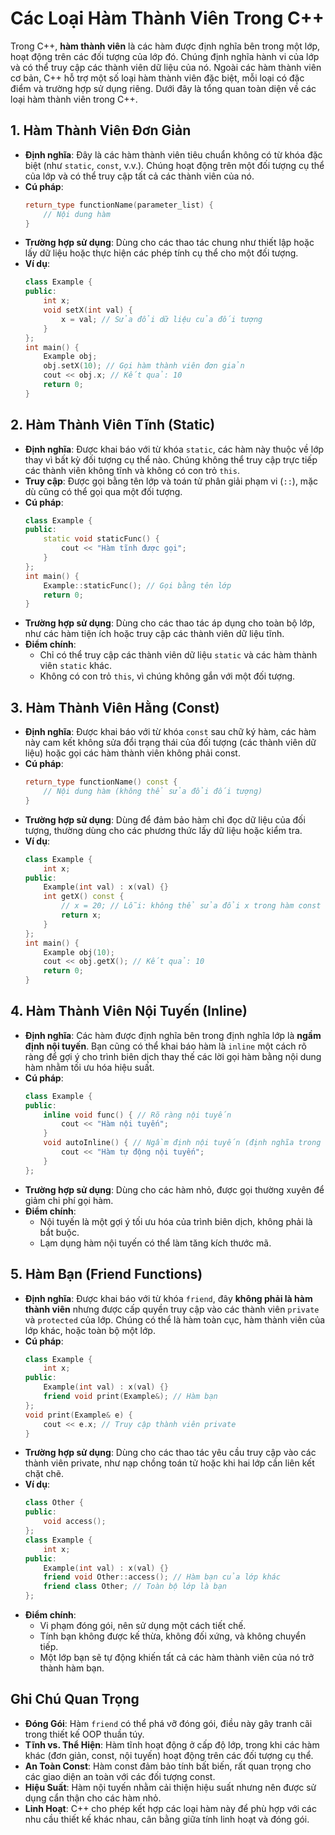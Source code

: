 # Các Loại Hàm Thành Viên Trong C++

Trong C++, **hàm thành viên** là các hàm được định nghĩa bên trong một lớp, hoạt động trên các đối tượng của lớp đó. Chúng định nghĩa hành vi của lớp và có thể truy cập các thành viên dữ liệu của nó. Ngoài các hàm thành viên cơ bản, C++ hỗ trợ một số loại hàm thành viên đặc biệt, mỗi loại có đặc điểm và trường hợp sử dụng riêng. Dưới đây là tổng quan toàn diện về các loại hàm thành viên trong C++.

## 1. Hàm Thành Viên Đơn Giản
- **Định nghĩa**: Đây là các hàm thành viên tiêu chuẩn không có từ khóa đặc biệt (như `static`, `const`, v.v.). Chúng hoạt động trên một đối tượng cụ thể của lớp và có thể truy cập tất cả các thành viên của nó.
- **Cú pháp**:
  ```cpp
  return_type functionName(parameter_list) {
      // Nội dung hàm
  }
  ```
- **Trường hợp sử dụng**: Dùng cho các thao tác chung như thiết lập hoặc lấy dữ liệu hoặc thực hiện các phép tính cụ thể cho một đối tượng.
- **Ví dụ**:
  ```cpp
  class Example {
  public:
      int x;
      void setX(int val) {
          x = val; // Sửa đổi dữ liệu của đối tượng
      }
  };
  int main() {
      Example obj;
      obj.setX(10); // Gọi hàm thành viên đơn giản
      cout << obj.x; // Kết quả: 10
      return 0;
  }
  ```

## 2. Hàm Thành Viên Tĩnh (Static)
- **Định nghĩa**: Được khai báo với từ khóa `static`, các hàm này thuộc về lớp thay vì bất kỳ đối tượng cụ thể nào. Chúng không thể truy cập trực tiếp các thành viên không tĩnh và không có con trỏ `this`.
- **Truy cập**: Được gọi bằng tên lớp và toán tử phân giải phạm vi (`::`), mặc dù cũng có thể gọi qua một đối tượng.
- **Cú pháp**:
  ```cpp
  class Example {
  public:
      static void staticFunc() {
          cout << "Hàm tĩnh được gọi";
      }
  };
  int main() {
      Example::staticFunc(); // Gọi bằng tên lớp
      return 0;
  }
  ```
- **Trường hợp sử dụng**: Dùng cho các thao tác áp dụng cho toàn bộ lớp, như các hàm tiện ích hoặc truy cập các thành viên dữ liệu tĩnh.
- **Điểm chính**:
  - Chỉ có thể truy cập các thành viên dữ liệu `static` và các hàm thành viên `static` khác.
  - Không có con trỏ `this`, vì chúng không gắn với một đối tượng.

## 3. Hàm Thành Viên Hằng (Const)
- **Định nghĩa**: Được khai báo với từ khóa `const` sau chữ ký hàm, các hàm này cam kết không sửa đổi trạng thái của đối tượng (các thành viên dữ liệu) hoặc gọi các hàm thành viên không phải const.
- **Cú pháp**:
  ```cpp
  return_type functionName() const {
      // Nội dung hàm (không thể sửa đổi đối tượng)
  }
  ```
- **Trường hợp sử dụng**: Dùng để đảm bảo hàm chỉ đọc dữ liệu của đối tượng, thường dùng cho các phương thức lấy dữ liệu hoặc kiểm tra.
- **Ví dụ**:
  ```cpp
  class Example {
      int x;
  public:
      Example(int val) : x(val) {}
      int getX() const {
          // x = 20; // Lỗi: không thể sửa đổi x trong hàm const
          return x;
      }
  };
  int main() {
      Example obj(10);
      cout << obj.getX(); // Kết quả: 10
      return 0;
  }
  ```

## 4. Hàm Thành Viên Nội Tuyến (Inline)
- **Định nghĩa**: Các hàm được định nghĩa bên trong định nghĩa lớp là **ngầm định nội tuyến**. Bạn cũng có thể khai báo hàm là `inline` một cách rõ ràng để gợi ý cho trình biên dịch thay thế các lời gọi hàm bằng nội dung hàm nhằm tối ưu hóa hiệu suất.
- **Cú pháp**:
  ```cpp
  class Example {
  public:
      inline void func() { // Rõ ràng nội tuyến
          cout << "Hàm nội tuyến";
      }
      void autoInline() { // Ngầm định nội tuyến (định nghĩa trong lớp)
          cout << "Hàm tự động nội tuyến";
      }
  };
  ```
- **Trường hợp sử dụng**: Dùng cho các hàm nhỏ, được gọi thường xuyên để giảm chi phí gọi hàm.
- **Điểm chính**:
  - Nội tuyến là một gợi ý tối ưu hóa của trình biên dịch, không phải là bắt buộc.
  - Lạm dụng hàm nội tuyến có thể làm tăng kích thước mã.

## 5. Hàm Bạn (Friend Functions)
- **Định nghĩa**: Được khai báo với từ khóa `friend`, đây **không phải là hàm thành viên** nhưng được cấp quyền truy cập vào các thành viên `private` và `protected` của lớp. Chúng có thể là hàm toàn cục, hàm thành viên của lớp khác, hoặc toàn bộ một lớp.
- **Cú pháp**:
  ```cpp
  class Example {
      int x;
  public:
      Example(int val) : x(val) {}
      friend void print(Example&); // Hàm bạn
  };
  void print(Example& e) {
      cout << e.x; // Truy cập thành viên private
  }
  ```
- **Trường hợp sử dụng**: Dùng cho các thao tác yêu cầu truy cập vào các thành viên private, như nạp chồng toán tử hoặc khi hai lớp cần liên kết chặt chẽ.
- **Ví dụ**:
  ```cpp
  class Other {
  public:
      void access();
  };
  class Example {
      int x;
  public:
      Example(int val) : x(val) {}
      friend void Other::access(); // Hàm bạn của lớp khác
      friend class Other; // Toàn bộ lớp là bạn
  };
  ```
- **Điểm chính**:
  - Vi phạm đóng gói, nên sử dụng một cách tiết chế.
  - Tính bạn không được kế thừa, không đối xứng, và không chuyển tiếp.
  - Một lớp bạn sẽ tự động khiến tất cả các hàm thành viên của nó trở thành hàm bạn.

## Ghi Chú Quan Trọng
- **Đóng Gói**: Hàm `friend` có thể phá vỡ đóng gói, điều này gây tranh cãi trong thiết kế OOP thuần túy.
- **Tĩnh vs. Thể Hiện**: Hàm tĩnh hoạt động ở cấp độ lớp, trong khi các hàm khác (đơn giản, const, nội tuyến) hoạt động trên các đối tượng cụ thể.
- **An Toàn Const**: Hàm const đảm bảo tính bất biến, rất quan trọng cho các giao diện an toàn với các đối tượng const.
- **Hiệu Suất**: Hàm nội tuyến nhằm cải thiện hiệu suất nhưng nên được sử dụng cẩn thận cho các hàm nhỏ.
- **Linh Hoạt**: C++ cho phép kết hợp các loại hàm này để phù hợp với các nhu cầu thiết kế khác nhau, cân bằng giữa tính linh hoạt và đóng gói.